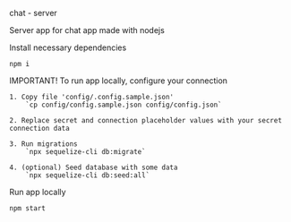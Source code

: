 chat - server

Server app for chat app made with nodejs

Install necessary dependencies

`npm i`

IMPORTANT! To run app locally, configure your connection

    1. Copy file 'config/.config.sample.json'
        `cp config/config.sample.json config/config.json`

    2. Replace secret and connection placeholder values with your secret connection data

    3. Run migrations
        `npx sequelize-cli db:migrate`

    4. (optional) Seed database with some data
        `npx sequelize-cli db:seed:all`

Run app locally

`npm start`
